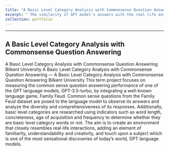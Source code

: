 ```yaml
---
title: "A Basic Level Category Analysis with Commonsense Question Answering"
excerpt: " The similarity of GPT model's answers with the real-life answers to commonsense questions. <br/><img src='/images/image.jpeg'>"
collection: portfolio
---
```

---
A Basic Level Category Analysis with Commonsense Question Answering
---
A Basic Level Category Analysis with Commonsense Question Answering
 Bilkent University
A Basic Level Category Analysis with Commonsense Question Answering — A Basic Level Category Analysis with Commonsense Question Answering Bilkent University This term project focuses on measuring the common sense question answering performance of one of the GPT language models, GPT-3.5-turbo, by integrating a well-known language game, Family Feud. Common sense questions from the Family Feud dataset are posed to the language model to observe its answers and analyze the diversity and comprehensiveness of its responses. Additionally, basic level categories are researched using indicators such as word length, concreteness, age of acquisition and frequency to determine whether they are basic level category words or not. The aim is to create an environment that closely resembles real-life interactions, adding an element of familiarity, understandability and creativity, and touch upon a subject which is one of the most sensational discoveries of today’s world, GPT language models.
